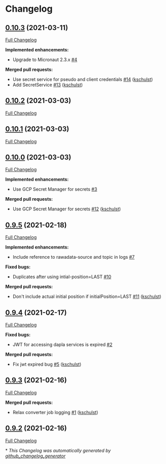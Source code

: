 # Changelog

## [0.10.3](https://github.com/statisticsnorway/rawdata-converter/tree/0.10.3) (2021-03-11)

[Full Changelog](https://github.com/statisticsnorway/rawdata-converter/compare/0.10.2...0.10.3)

**Implemented enhancements:**

- Upgrade to Micronaut 2.3.x [\#4](https://github.com/statisticsnorway/rawdata-converter/issues/4)

**Merged pull requests:**

- Use secret service for pseudo and client credentials [\#14](https://github.com/statisticsnorway/rawdata-converter/pull/14) ([kschulst](https://github.com/kschulst))
- Add SecretService [\#13](https://github.com/statisticsnorway/rawdata-converter/pull/13) ([kschulst](https://github.com/kschulst))

## [0.10.2](https://github.com/statisticsnorway/rawdata-converter/tree/0.10.2) (2021-03-03)

[Full Changelog](https://github.com/statisticsnorway/rawdata-converter/compare/0.10.1...0.10.2)

## [0.10.1](https://github.com/statisticsnorway/rawdata-converter/tree/0.10.1) (2021-03-03)

[Full Changelog](https://github.com/statisticsnorway/rawdata-converter/compare/0.10.0...0.10.1)

## [0.10.0](https://github.com/statisticsnorway/rawdata-converter/tree/0.10.0) (2021-03-03)

[Full Changelog](https://github.com/statisticsnorway/rawdata-converter/compare/0.9.5...0.10.0)

**Implemented enhancements:**

- Use GCP Secret Manager for secrets [\#3](https://github.com/statisticsnorway/rawdata-converter/issues/3)

**Merged pull requests:**

- Use GCP Secret Manager for secrets [\#12](https://github.com/statisticsnorway/rawdata-converter/pull/12) ([kschulst](https://github.com/kschulst))

## [0.9.5](https://github.com/statisticsnorway/rawdata-converter/tree/0.9.5) (2021-02-18)

[Full Changelog](https://github.com/statisticsnorway/rawdata-converter/compare/0.9.4...0.9.5)

**Implemented enhancements:**

- Include reference to rawadata-source and topic in logs [\#7](https://github.com/statisticsnorway/rawdata-converter/issues/7)

**Fixed bugs:**

- Duplicates after using intial-position=LAST [\#10](https://github.com/statisticsnorway/rawdata-converter/issues/10)

**Merged pull requests:**

- Don't include actual initial position if initialPosition=LAST [\#11](https://github.com/statisticsnorway/rawdata-converter/pull/11) ([kschulst](https://github.com/kschulst))

## [0.9.4](https://github.com/statisticsnorway/rawdata-converter/tree/0.9.4) (2021-02-17)

[Full Changelog](https://github.com/statisticsnorway/rawdata-converter/compare/0.9.3...0.9.4)

**Fixed bugs:**

- JWT for accessing dapla services  is expired [\#2](https://github.com/statisticsnorway/rawdata-converter/issues/2)

**Merged pull requests:**

- Fix jwt expired bug [\#5](https://github.com/statisticsnorway/rawdata-converter/pull/5) ([kschulst](https://github.com/kschulst))

## [0.9.3](https://github.com/statisticsnorway/rawdata-converter/tree/0.9.3) (2021-02-16)

[Full Changelog](https://github.com/statisticsnorway/rawdata-converter/compare/0.9.2...0.9.3)

**Merged pull requests:**

- Relax converter job logging [\#1](https://github.com/statisticsnorway/rawdata-converter/pull/1) ([kschulst](https://github.com/kschulst))

## [0.9.2](https://github.com/statisticsnorway/rawdata-converter/tree/0.9.2) (2021-02-16)

[Full Changelog](https://github.com/statisticsnorway/rawdata-converter/compare/0.9.1...0.9.2)



\* *This Changelog was automatically generated by [github_changelog_generator](https://github.com/github-changelog-generator/github-changelog-generator)*
